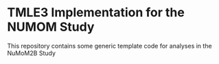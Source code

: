 # TMLE3 Implementation for the NUMOM Study

This repository contains some generic template code for analyses in the NuMoM2B Study
